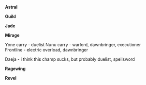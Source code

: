 
**Astral**



**Guild**




**Jade**




**Mirage**

Yone carry - duelist
Nunu carry - warlord, dawnbringer, executioner
Frontline - electric overload, dawnbringer

Daeja - i think this champ sucks, but probably duelist, spellsword



**Ragewing**



**Revel**



